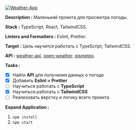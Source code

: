 <a href="https://www.figma.com/file/b1OB7hsG76yofG9FU2Xrow/Weather-App?node-id=0%3A1&t=Aub7sscuBbFU5lgX-1" title="Figma link"><img src="https://github.com/Innovavtion/weather-react/blob/main/design/banner/Banner.png" alt="Weather-App"></a>

**Description :** Маленький проекта для просмотра погоды.

**Stack :** TypeScript, React, TailwindCSS.

**Linters and Formatters :** Eslint, Prettier.

**Target :** Цель научится работать с TypeScript, TailwindCSS.

**API :** [weather-api](https://github.com/robertoduessmann/weather-api), [open-weather](https://openweathermap.org/), [gismeteo](https://www.gismeteo.ru/api/#description).

**Tasks :**

- [x] Найти **API** для получения данных о погоде
- [x] Добавить **Eslint** и **Prettier**
- [ ] Научиться работать с **TypeScript**
- [x] Научиться работать с **TailwindCSS**
- [ ] Реализовать верстку и логику всего проекта

**Expand Application :**

1. `npm install`
2. `npm start`
